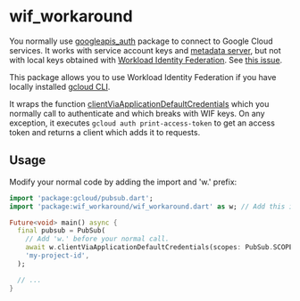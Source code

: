 # wif_workaround

You normally use [googleapis_auth](https://pub.dev/packages/googleapis_auth)
package to connect to Google Cloud services.
It works with service account keys and [metadata server](https://cloud.google.com/compute/docs/metadata/overview),
but not with local keys obtained with
[Workload Identity Federation](https://cloud.google.com/iam/docs/workload-identity-federation).
See [this issue](https://github.com/google/googleapis.dart/issues/606).

This package allows you to use Workload Identity Federation
if you have locally installed [gcloud CLI](https://cloud.google.com/sdk/gcloud).

It wraps the function
[clientViaApplicationDefaultCredentials](https://pub.dev/documentation/googleapis_auth/latest/auth_io/clientViaApplicationDefaultCredentials.html)
which you normally call to authenticate and which breaks with WIF keys.
On any exception, it executes `gcloud auth print-access-token` to get an access token
and returns a client which adds it to requests.

## Usage

Modify your normal code by adding the import and 'w.' prefix:

```dart
import 'package:gcloud/pubsub.dart';
import 'package:wif_workaround/wif_workaround.dart' as w; // Add this import.

Future<void> main() async {
  final pubsub = PubSub(
    // Add 'w.' before your normal call.
    await w.clientViaApplicationDefaultCredentials(scopes: PubSub.SCOPES),
    'my-project-id',
  );

  // ...
}
```
